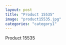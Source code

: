 ```yaml
---
layout: post
title: "Product 15535"
image: "product15535.jpg"
categories: "category1"
---
```

Product 15535
